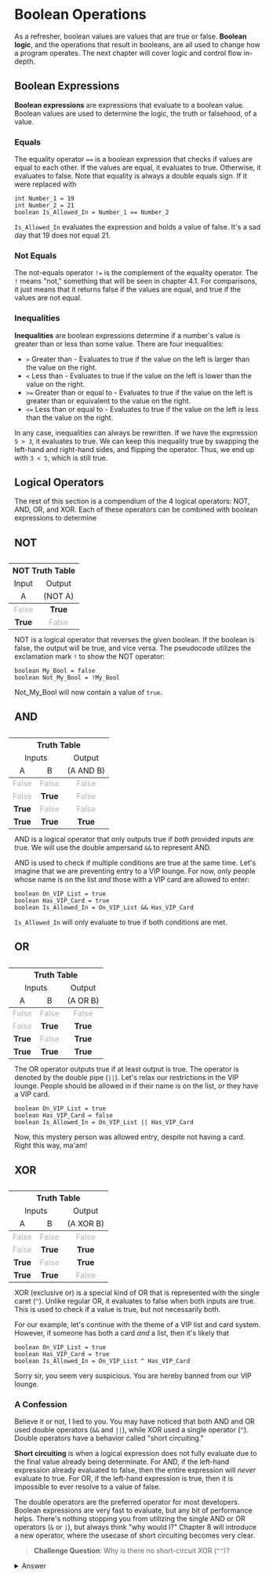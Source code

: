 # Boolean Operations

As a refresher, boolean values are values that are true or false. **Boolean logic**, and the operations that result in booleans, are all used to change how a program operates. The next chapter will cover logic and control flow in-depth.

## Boolean Expressions

**Boolean expressions** are expressions that evaluate to a boolean value. Boolean values are used to determine the logic, the truth or falsehood, of a value.

### Equals

The equality operator `==` is a boolean expression that checks if values are equal to each other. If the values are equal, it evaluates to true. Otherwise, it evaluates to false. Note that equality is always a double equals sign. If it were replaced with

```
int Number_1 = 19
int Number_2 = 21
boolean Is_Allowed_In = Number_1 == Number_2
```

`Is_Allowed_In` evaluates the expression and holds a value of false. It's a sad day that 19 does not equal 21.

### Not Equals

The not-equals operator `!=` is the complement of the equality operator. The `!` means "not," something that will be seen in chapter 4.1. For comparisons, it just means that it returns false if the values are equal, and true if the values are not equal.

### Inequalities
**Inequalities** are boolean expressions determine if a number's value is greater than or less than some value. There are four inequalities:

- `>` Greater than - Evaluates to true if the value on the left is larger than the value on the right.
- `<` Less than - Evaluates to true if the value on the left is lower than the value on the right.
- `>=` Greater than or equal to - Evaluates to true if the value on the left is greater than or equivalent to the value on the right.
- `<=` Less than or equal to - Evaluates to true if the value on the left is less than the value on the right.

In any case, inequalities can always be rewritten. If we have the expression `5 > 3`, it evaluates to true. We can keep this inequality true by swapping the left-hand and right-hand sides, and flipping the operator. Thus, we end up with `3 < 5`, which is still true.

## Logical Operators

The rest of this section is a compendium of the 4 logical operators: NOT, AND, OR, and XOR. Each of these operators can be combined with boolean expressions to determine

<div class="tt-container">

## NOT

<table class="tt">
    <tr>
        <th colspan="3">NOT Truth Table</th>
    </tr>
    <tr>
        <td colspan="1">Input</td>
        <td colspan="1">Output</td>
    </tr>
    <tr class="tt-break">
        <td colspan="1">A</td>
        <td colspan="1">(NOT A)</td>
    <tr>
    <!--Entries-->
        <tr>
        <td class="tt-f" colspan="1"></td>
        <td class="tt-t" colspan="1"></td>
    </tr>
    <tr>
        <td class="tt-t" colspan="1"></td>
        <td class="tt-f" colspan="1"></td>
    </tr>
</table>

</div>

NOT is a logical operator that reverses the given boolean. If the boolean is false, the output will be true, and vice versa. The pseudocode utilizes the exclamation mark `!` to show the NOT operator:

```
boolean My_Bool = false
boolean Not_My_Bool = !My_Bool
```

Not_My_Bool will now contain a value of `true`.


<div class="tt-container">

## AND

<table class="tt">
    <tr>
        <th colspan="3">Truth Table</th>
    </tr>
    <tr>
        <td colspan="2">Inputs</td>
        <td colspan="1">Output</td>
    </tr>
    <tr class="tt-break">
        <td colspan="1">A</td>
        <td colspan="1">B</td>
        <td colspan="1">(A AND B)</td>
    <tr>
    <!--Entries-->
    <tr>
        <td class="tt-f" colspan="1"></td>
        <td class="tt-f" colspan="1"></td>
        <td class="tt-f" colspan="1"></td>
    </tr>
    <tr>
        <td class="tt-f" colspan="1"></td>
        <td class="tt-t" colspan="1"></td>
        <td class="tt-f" colspan="1"></td>
    </tr>
    <tr>
        <td class="tt-t" colspan="1"></td>
        <td class="tt-f" colspan="1"></td>
        <td class="tt-f" colspan="1"></td>
    </tr>
    <tr>
        <td class="tt-t" colspan="1"></td>
        <td class="tt-t" colspan="1"></td>
        <td class="tt-t" colspan="1"></td>
    </tr>
</table>

AND is a logical operator that only outputs true if _both_ provided inputs are true. We will use the double ampersand `&&` to represent AND.

AND is used to check if multiple conditions are true at the same time. Let's imagine that we are preventing entry to a VIP lounge. For now, only people whose name is on the list _and_ those with a VIP card are allowed to enter:

```
boolean On_VIP_List = true
boolean Has_VIP_Card = true
boolean Is_Allowed_In = On_VIP_List && Has_VIP_Card
```

`Is_Allowed_In` will only evaluate to true if both conditions are met.

</div>

<div class="tt-container">

## OR

<table class="tt">
    <tr>
        <th colspan="3">Truth Table</th>
    </tr>
    <tr>
        <td colspan="2">Inputs</td>
        <td colspan="1">Output</td>
    </tr>
    <tr class="tt-break">
        <td colspan="1">A</td>
        <td colspan="1">B</td>
        <td colspan="1">(A OR B)</td>
    <tr>
    <!--Entries-->
    <tr>
        <td class="tt-f" colspan="1"></td>
        <td class="tt-f" colspan="1"></td>
        <td class="tt-f" colspan="1"></td>
    </tr>
    <tr>
        <td class="tt-f" colspan="1"></td>
        <td class="tt-t" colspan="1"></td>
        <td class="tt-t" colspan="1"></td>
    </tr>
    <tr>
        <td class="tt-t" colspan="1"></td>
        <td class="tt-f" colspan="1"></td>
        <td class="tt-t" colspan="1"></td>
    </tr>
    <tr>
        <td class="tt-t" colspan="1"></td>
        <td class="tt-t" colspan="1"></td>
        <td class="tt-t" colspan="1"></td>
    </tr>
</table>

The OR operator outputs true if at least output is true. The operator is denoted by the double pipe (`||`). Let's relax our restrictions in the VIP lounge. People should be allowed in if their name is on the list, _or_ they have a VIP card.

```
boolean On_VIP_List = true
boolean Has_VIP_Card = false
boolean Is_Allowed_In = On_VIP_List || Has_VIP_Card
```

Now, this mystery person was allowed entry, despite not having a card. Right this way, ma'am!

</div>


<div class="tt-container">

## XOR

<table class="tt">
    <tr>
        <th colspan="3">Truth Table</th>
    </tr>
    <tr>
        <td colspan="2">Inputs</td>
        <td colspan="1">Output</td>
    </tr>
    <tr class="tt-break">
        <td colspan="1">A</td>
        <td colspan="1">B</td>
        <td colspan="1">(A XOR B)</td>
    <tr>
    <!--Entries-->
    <tr>
        <td class="tt-f" colspan="1"></td>
        <td class="tt-f" colspan="1"></td>
        <td class="tt-f" colspan="1"></td>
    </tr>
    <tr>
        <td class="tt-f" colspan="1"></td>
        <td class="tt-t" colspan="1"></td>
        <td class="tt-t" colspan="1"></td>
    </tr>
    <tr>
        <td class="tt-t" colspan="1"></td>
        <td class="tt-f" colspan="1"></td>
        <td class="tt-t" colspan="1"></td>
    </tr>
    <tr>
        <td class="tt-t" colspan="1"></td>
        <td class="tt-t" colspan="1"></td>
        <td class="tt-f" colspan="1"></td>
    </tr>
</table>

XOR (exclusive or) is a special kind of OR that is represented with the single caret (`^`). Unlike regular OR, it evaluates to false when both inputs are true. This is used to check if a value is true, but not necessarily both.

For our example, let's continue with the theme of a VIP list and card system. However, if someone has both a card _and_ a list, then it's likely that 

```
boolean On_VIP_List = true
boolean Has_VIP_Card = true
boolean Is_Allowed_In = On_VIP_List ^ Has_VIP_Card
```

Sorry sir, you seem very suspicious. You are hereby banned from our VIP lounge.

</div>

### A Confession

Believe it or not, I lied to you. You may have noticed that both AND and OR used double operators (`&&` and `||`), while XOR used a single operator (`^`). Double operators have a behavior called "short circuiting."

**Short circuiting** is when a logical expression does not fully evaluate due to the final value already being determinate. For AND, if the left-hand expression already evaluated to false, then the entire expression will _never_ evaluate to true. For OR, if the left-hand expression is true, then it is impossible to ever resolve to a value of false.

The double operators are the preferred operator for most developers. Boolean expressions are very fast to evaluate, but any bit of performance helps. There's nothing stopping you from utilizing the single AND or OR operators (`&` or `|`), but always think "why would I?" Chapter 8 will introduce a new operator, where the usecase of short circuiting becomes very clear.

> **Challenge Question**: Why is there no short-circuit XOR (`^^`)?

<details>
    <summary>Answer</summary>
    Short circuiting only applies when the expression can be determined from a single value. With XOR, you cannot ever tell what the result will be based on the left-hand side.
</details>

<!--Styling-->
<style>
summary:hover {
  font-weight: bold;
  cursor: pointer;
}
.tt h3 {
    border-bottom: solid 1px white;
}
.tt {
    float: right;
    margin: 12px;
}
@media screen and (max-width: 400px) {
    .tt {
        float: none;
    }
}
.tt th, td {
    text-align: center;
}
.tt-h {
    font-weight: bold;
}
.tt-f::after {
    color:rgb(180, 180, 180);
    content: "False";
}
.tt-t::after {
    font-weight: bold;
    content: "True";
}
.tt-break {
    /* color doesn't matter, this is a HACK*/
    border-bottom: solid 1px red;
    border-color: inherit;
}
</style>